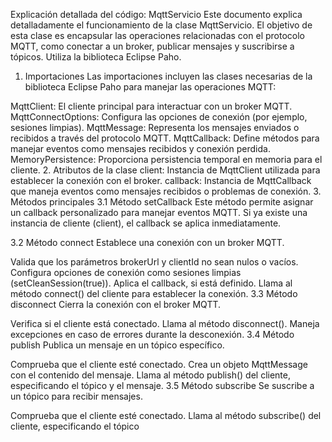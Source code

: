 Explicación detallada del código: MqttServicio
Este documento explica detalladamente el funcionamiento de la clase MqttServicio. El objetivo de esta clase es encapsular las operaciones relacionadas con el protocolo MQTT, como conectar a un broker, publicar mensajes y suscribirse a tópicos. Utiliza la biblioteca Eclipse Paho.

1. Importaciones
Las importaciones incluyen las clases necesarias de la biblioteca Eclipse Paho para manejar las operaciones MQTT:

MqttClient: El cliente principal para interactuar con un broker MQTT.
MqttConnectOptions: Configura las opciones de conexión (por ejemplo, sesiones limpias).
MqttMessage: Representa los mensajes enviados o recibidos a través del protocolo MQTT.
MqttCallback: Define métodos para manejar eventos como mensajes recibidos y conexión perdida.
MemoryPersistence: Proporciona persistencia temporal en memoria para el cliente.
2. Atributos de la clase
client: Instancia de MqttClient utilizada para establecer la conexión con el broker.
callback: Instancia de MqttCallback que maneja eventos como mensajes recibidos o problemas de conexión.
3. Métodos principales
3.1 Método setCallback
Este método permite asignar un callback personalizado para manejar eventos MQTT. Si ya existe una instancia de cliente (client), el callback se aplica inmediatamente.

3.2 Método connect
Establece una conexión con un broker MQTT.

Valida que los parámetros brokerUrl y clientId no sean nulos o vacíos.
Configura opciones de conexión como sesiones limpias (setCleanSession(true)).
Aplica el callback, si está definido.
Llama al método connect() del cliente para establecer la conexión.
3.3 Método disconnect
Cierra la conexión con el broker MQTT.

Verifica si el cliente está conectado.
Llama al método disconnect().
Maneja excepciones en caso de errores durante la desconexión.
3.4 Método publish
Publica un mensaje en un tópico específico.

Comprueba que el cliente esté conectado.
Crea un objeto MqttMessage con el contenido del mensaje.
Llama al método publish() del cliente, especificando el tópico y el mensaje.
3.5 Método subscribe
Se suscribe a un tópico para recibir mensajes.

Comprueba que el cliente esté conectado.
Llama al método subscribe() del cliente, especificando el tópico
